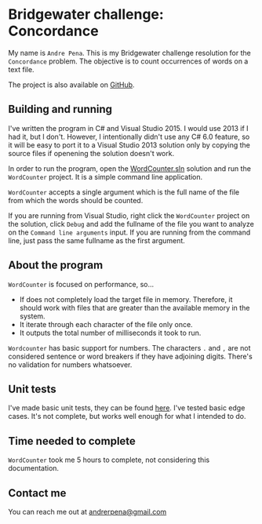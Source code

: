Bridgewater challenge: Concordance
===

My name is `Andre Pena`. This is my Bridgewater challenge resolution for the `Concordance` problem. The objective is to count occurrences of words on a text file.

The project is also available on [GitHub](https://github.com/andrerpena/WordCounter).

Building and running
---

I've written the program in C# and Visual Studio 2015. I would use 2013 if I had it, but I don't. However, I intentionally didn't use any C# 6.0 feature, so it will be easy to port it to a Visual Studio 2013 solution only by copying the source files if openening the solution doesn't work.

In order to run the program, open the  [WordCounter.sln](https://github.com/andrerpena/WordCounter/tree/master/WordCounter)  solution and run the `WordCounter` project. It is a simple command line application.

`WordCounter` accepts a single argument which is the full name of the file from which the words should be counted.

If you are running from Visual Studio, right click the `WordCounter` project on the solution, click `Debug` and add the fullname of the file you want to analyze on the `Command line arguments` input. If you are running from the command line, just pass the same fullname as the first argument.

About the program
---

`WordCounter` is focused on performance, so...

 - If does not completely load the target file in memory. Therefore, it should work with files that are greater than the available memory in the system.
 - It iterate through each character of the file only once.
 - It outputs the total number of milliseconds it took to run.

`Wordcounter` has basic support for numbers. The characters `.` and `,` are not considered sentence or word breakers if they have adjoining digits. There's no validation for numbers whatsoever.

Unit tests
---

I've made basic unit tests, they can be found [here](https://github.com/andrerpena/WordCounter/tree/master/WordCounter/UnitTests). I've tested basic edge cases. It's not complete, but works well enough for what I intended to do.

Time needed to complete
---

`WordCounter` took me 5 hours to complete, not considering this documentation.

Contact me
---

You can reach me out at andrerpena@gmail.com
